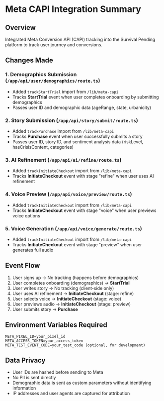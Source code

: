 # Meta CAPI Integration Summary

## Overview
Integrated Meta Conversion API (CAPI) tracking into the Survival Pending platform to track user journey and conversions.

## Changes Made

### 1. Demographics Submission (`/app/api/user/demographics/route.ts`)
- Added `trackStartTrial` import from `/lib/meta-capi`
- Tracks **StartTrial** event when user completes onboarding by submitting demographics
- Passes user ID and demographic data (ageRange, state, urbanicity)

### 2. Story Submission (`/app/api/story/submit/route.ts`)
- Added `trackPurchase` import from `/lib/meta-capi`
- Tracks **Purchase** event when user successfully submits a story
- Passes user ID, story ID, and sentiment analysis data (riskLevel, hasCrisisContent, categories)

### 3. AI Refinement (`/app/api/ai/refine/route.ts`)
- Added `trackInitiateCheckout` import from `/lib/meta-capi`
- Tracks **InitiateCheckout** event with stage "refine" when user uses AI refinement

### 4. Voice Preview (`/app/api/voice/preview/route.ts`)
- Added `trackInitiateCheckout` import from `/lib/meta-capi`
- Tracks **InitiateCheckout** event with stage "voice" when user previews voice options

### 5. Voice Generation (`/app/api/voice/generate/route.ts`)
- Added `trackInitiateCheckout` import from `/lib/meta-capi`
- Tracks **InitiateCheckout** event with stage "preview" when user generates full audio

## Event Flow

1. User signs up → No tracking (happens before demographics)
2. User completes onboarding (demographics) → **StartTrial**
3. User writes story → No tracking (client-side only)
4. User uses AI refinement → **InitiateCheckout** (stage: refine)
5. User selects voice → **InitiateCheckout** (stage: voice)
6. User previews audio → **InitiateCheckout** (stage: preview)
7. User submits story → **Purchase**

## Environment Variables Required
```
META_PIXEL_ID=your_pixel_id
META_ACCESS_TOKEN=your_access_token
META_TEST_EVENT_CODE=your_test_code (optional, for development)
```

## Data Privacy
- User IDs are hashed before sending to Meta
- No PII is sent directly
- Demographic data is sent as custom parameters without identifying information
- IP addresses and user agents are captured for attribution